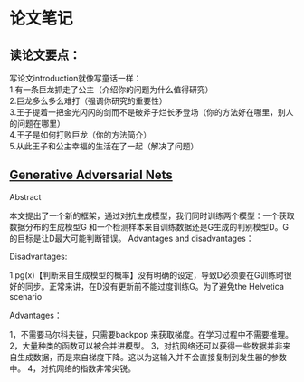 论文笔记
====

读论文要点：
----

写论文introduction就像写童话一样：<br>
1.有一条巨龙抓走了公主（介绍你的问题为什么值得研究）<br>
2.巨龙多么多么难打（强调你研究的重要性）<br>
3.王子提着一把金光闪闪的剑而不是破斧子烂长矛登场（你的方法好在哪里，别人的问题在哪里）<br>
4.王子是如何打败巨龙（你的方法简介）<br>
5.从此王子和公主幸福的生活在了一起（解决了问题）<br>

[Generative Adversarial Nets](https://arxiv.org/pdf/1406.2661.pdf )
----
Abstract

本文提出了一个新的框架，通过对抗生成模型，我们同时训练两个模型：一个获取数据分布的生成模型G 和一个检测样本来自训练数据还是G生成的判别模型D。G的目标是让D最大可能判断错误。
Advantages and disadvantages：

Disadvantages:

1.pg(x)【判断来自生成模型的概率】没有明确的设定，导致D必须要在G训练时很好的同步。正常来讲，在D没有更新前不能过度训练G。为了避免the Helvetica scenario

Advantages：

1，不需要马尔科夫链，只需要backpop 来获取梯度。在学习过程中不需要推理。
2，大量种类的函数可以被合并进模型。
3，对抗网络还可以获得一些数据并非来自生成数据，而是来自梯度下降。这以为这输入并不会直接复制到发生器的参数中。
4，对抗网络的指数非常尖锐。
